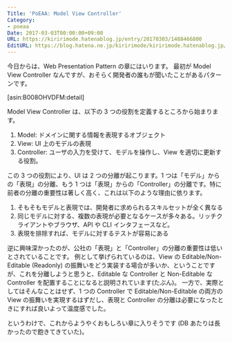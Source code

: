 ```yaml
---
Title: 'PoEAA: Model View Controller'
Category:
- poeaa
Date: 2017-03-03T00:00:00+09:00
URL: https://kiririmode.hatenablog.jp/entry/20170303/1488466800
EditURL: https://blog.hatena.ne.jp/kiririmode/kiririmode.hatenablog.jp/atom/entry/10328749687226332216
---
```


今日からは、Web Presentation Pattern の章にはいります。
最初が Model View Controller なんですが、おそらく開発者の誰もが聞いたことがあるパターンです。

[asin:B008OHVDFM:detail]

Model View Controller は、以下の 3 つの役割を定義するところから始まります。

1. Model: ドメインに関する情報を表現するオブジェクト
2. View: UI 上のモデルの表現
3. Controller: ユーザの入力を受けて、モデルを操作し、View を適切に更新する役割。

この 3 つの役割により、UI は 2 つの分離が起こります。1 つは「モデル」からの「表現」の分離、もう 1 つは「表現」からの「Controller」の分離です。特に前者の分離の重要性は著しく高く、これは以下のような理由に依ります。

1. そもそもモデルと表現では、開発者に求められるスキルセットが全く異なる
2. 同じモデルに対する、複数の表現が必要となるケースが多々ある。リッチクライアントやブラウザ、API や CLI インタフェースなど。
3. 表現を排除すれば、モデルに対するテストが容易にある

逆に興味深かったのが、公社の「表現」と「Controller」の分離の重要性は低いとされていることです。
例として挙げられているのは、View の Editable/Non-Editable (Readonly) の振舞いをどう実装する場合が多いか、ということですが、これを分離しようと思うと、Editable な Controller と Non-Editable な Controller を配置することになると説明されています(たぶん)。
一方で、実際としてはそんなことはせず、1 つの Controller で Editable/Non-Editable の両方の View の振舞いを実現するはずだし、表現と Controller の分離は必要になったときにすれば良いよって温度感でした。

というわけで、これからようやくおもしろい章に入りそうです (DB あたりは長かったので飽きてきていた)。
